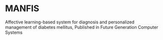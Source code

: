 # MANFIS
Affective learning-based system for diagnosis and personalized management of diabetes mellitus, Published in Future Generation Computer Systems
